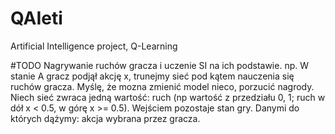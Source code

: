 # QAIeti
Artificial Intelligence project, Q-Learning

#TODO
Nagrywanie ruchów gracza i uczenie SI na ich podstawie.
np. W stanie A gracz podjął akcję x, trunejmy sieć pod kątem nauczenia się ruchów gracza.
Myślę, że mozna zmienić model nieco, porzucić nagrody. Niech sieć zwraca jedną wartość: ruch (np wartość z przedziału 0, 1; ruch w dół x < 0.5, w górę x >= 0.5). Wejściem pozostaje stan gry. Danymi do których dążymy: akcja wybrana przez gracza.
